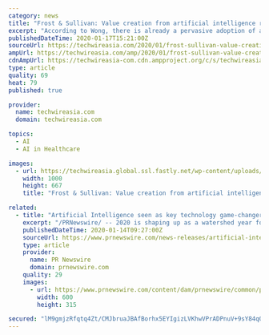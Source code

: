```yaml
---
category: news
title: "Frost & Sullivan: Value creation from artificial intelligence remains a priority"
excerpt: "According to Wong, there is already a pervasive adoption of artificial intelligence across industries such as manufacturing, healthcare, retail, and the public sector. Early success in those industries is likely to further influence the examination of new applications of the technology to enhance competitiveness in today’s digital age."
publishedDateTime: 2020-01-17T15:21:00Z
sourceUrl: https://techwireasia.com/2020/01/frost-sullivan-value-creation-from-artificial-intelligence-remains-a-priority/
ampUrl: https://techwireasia.com/amp/2020/01/frost-sullivan-value-creation-from-artificial-intelligence-remains-a-priority/
cdnAmpUrl: https://techwireasia-com.cdn.ampproject.org/c/s/techwireasia.com/amp/2020/01/frost-sullivan-value-creation-from-artificial-intelligence-remains-a-priority/
type: article
quality: 69
heat: 79
published: true

provider:
  name: techwireasia.com
  domain: techwireasia.com

topics:
  - AI
  - AI in Healthcare

images:
  - url: https://techwireasia.global.ssl.fastly.net/wp-content/uploads/2020/01/shutterstock_165333119.jpg
    width: 1000
    height: 667
    title: "Frost & Sullivan: Value creation from artificial intelligence remains a priority"

related:
  - title: "Artificial Intelligence seen as key technology game-changer but implementation challenges remain, finds Frost & Sullivan"
    excerpt: "/PRNewswire/ -- 2020 is shaping up as a watershed year for industries as the next wave of cognitive, automated, and immersive technologies change the way we"
    publishedDateTime: 2020-01-14T09:27:00Z
    sourceUrl: https://www.prnewswire.com/news-releases/artificial-intelligence-seen-as-key-technology-game-changer-but-implementation-challenges-remain-finds-frost--sullivan-300986425.html
    type: article
    provider:
      name: PR Newswire
      domain: prnewswire.com
    quality: 29
    images:
      - url: https://www.prnewswire.com/content/dam/prnewswire/common/prn_facebook_sharing_logo.jpg
        width: 600
        height: 315

secured: "lM9gmjzRfqtq4Zt/CMJbruaJBAfBorhx5EYIgizLVKhwVPrADPnuV+9sY84qQGEAESbFKh3dugfrtuwCaJZrbNrVv3vsDCZcu8zz4Xa8Lk4ekUJb3ZhuBhriRAvV09w+l2TsixApGztbfVtW9lXg6bXdATRNxDx13njtZKuJcFT3r1WX50hFk68O8kXfCNrr7VaQ0xV+Ntq8ksGYiU8Lorsyu5VNSD8YFf2UqSLScCUd+52WDgHo6hikl4ZMtVmf4dHx1YPcu9Xcx+IfjQw07tnrDHdaA/lT2kb4SJT0cXQ=;Vkk/L47vjRxGy9hbDhUVHw=="
---
```


